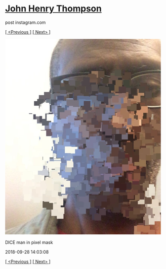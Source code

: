 # [John Henry Thompson](../README.md)
post instagram.com

[[ <Previous ]](2018-09-28-1.md) [[ Next> ]](2018-09-28-3.md)

[![](../media/2018-09-28/DICE-man-in-pixel-mask.jpg)](../README.md)

DICE man in pixel mask

2018-09-28 14:03:08

[[ <Previous ]](2018-09-28-1.md) [[ Next> ]](2018-09-28-3.md)